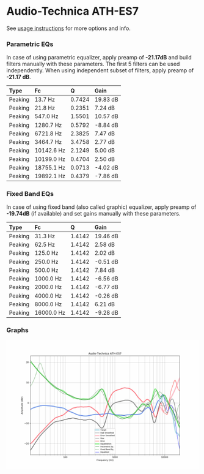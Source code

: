 # Audio-Technica ATH-ES7
See [usage instructions](https://github.com/jaakkopasanen/AutoEq#usage) for more options and info.

### Parametric EQs
In case of using parametric equalizer, apply preamp of **-21.17dB** and build filters manually
with these parameters. The first 5 filters can be used independently.
When using independent subset of filters, apply preamp of **-21.17 dB**.

| Type    | Fc         |      Q | Gain     |
|:--------|:-----------|:-------|:---------|
| Peaking | 13.7 Hz    | 0.7424 | 19.83 dB |
| Peaking | 21.8 Hz    | 0.2351 | 7.24 dB  |
| Peaking | 547.0 Hz   | 1.5501 | 10.57 dB |
| Peaking | 1280.7 Hz  | 0.5792 | -8.84 dB |
| Peaking | 6721.8 Hz  | 2.3825 | 7.47 dB  |
| Peaking | 3464.7 Hz  | 3.4758 | 2.77 dB  |
| Peaking | 10142.6 Hz | 2.1249 | 5.00 dB  |
| Peaking | 10199.0 Hz | 0.4704 | 2.50 dB  |
| Peaking | 18755.1 Hz | 0.0713 | -4.02 dB |
| Peaking | 19892.1 Hz | 0.4379 | -7.86 dB |

### Fixed Band EQs
In case of using fixed band (also called graphic) equalizer, apply preamp of **-19.74dB**
(if available) and set gains manually with these parameters.

| Type    | Fc         |      Q | Gain     |
|:--------|:-----------|:-------|:---------|
| Peaking | 31.3 Hz    | 1.4142 | 19.46 dB |
| Peaking | 62.5 Hz    | 1.4142 | 2.58 dB  |
| Peaking | 125.0 Hz   | 1.4142 | 2.02 dB  |
| Peaking | 250.0 Hz   | 1.4142 | -0.51 dB |
| Peaking | 500.0 Hz   | 1.4142 | 7.84 dB  |
| Peaking | 1000.0 Hz  | 1.4142 | -6.56 dB |
| Peaking | 2000.0 Hz  | 1.4142 | -6.77 dB |
| Peaking | 4000.0 Hz  | 1.4142 | -0.26 dB |
| Peaking | 8000.0 Hz  | 1.4142 | 6.21 dB  |
| Peaking | 16000.0 Hz | 1.4142 | -9.28 dB |

### Graphs
![](./Audio-Technica%20ATH-ES7.png)